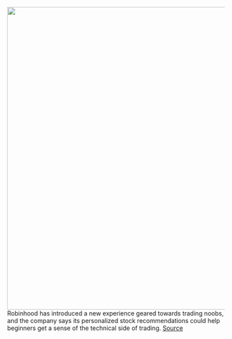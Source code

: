 <img src='https://cdn.vox-cdn.com/thumbor/0GyzHWUWgg3LRuad4oZHdw4rS5A=/0x0:2436x1328/1200x800/filters:focal(1024x470:1412x858)/cdn.vox-cdn.com/uploads/chorus_image/image/70348391/robinhood_first_trade_recommendation.0.png' width='700px' /><br/>
Robinhood has introduced a new experience geared towards trading noobs, and the company says its personalized stock recommendations could help beginners get a sense of the technical side of trading.
<a href='https://www.theverge.com/2022/1/4/22867424/robinhood-first-trade-recommendations-beginner-investors'> Source <a/>